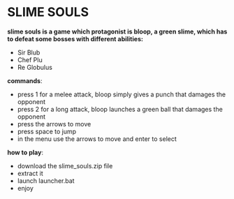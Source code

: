 # SLIME SOULS

**slime souls is a game which protagonist is bloop, a green slime, which has to defeat some bosses with different abilities:**
- Sir Blub
- Chef Plu
- Re Globulus

**commands**:
- press 1 for a melee attack, bloop simply gives a punch that damages the opponent
- press 2 for a long attack, bloop launches a green ball that damages the opponent
- press the arrows to move
- press space to jump
- in the menu use the arrows to move and enter to select

**how to play**:
- download the slime_souls.zip file
- extract it
- launch launcher.bat
- enjoy
